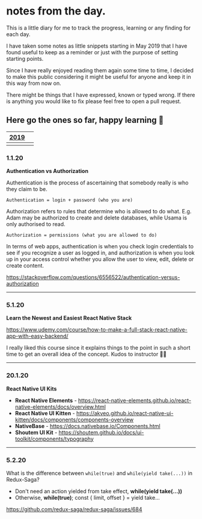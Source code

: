 # notes from the day.
This is a little diary for me to track the progress, learning or any finding for each day.

I have taken some notes as little snippets starting in May 2019 that I have found useful to keep as a reminder or just with the purpose of setting starting points. 

Since I have really enjoyed reading them again some time to time, I decided to make this public considering it might be useful for anyone and keep it in this way from now on.

There might be things that I have expressed, known or typed wrong. If there is anything you would like to fix please feel free to open a pull request.

Here go the ones so far, happy learning 🚀
---

| [2019](https://github.com/ebru/notes-from-the-day/blob/master/2019.md) |  |
|--|--|
|  |  |


### 1.1.20
**Authentication vs Authorization**

Authentication is the process of ascertaining that somebody really is who they claim to be.

`Authentication = login + password (who you are)`

Authorization refers to rules that determine who is allowed to do what. E.g. Adam may be authorized to create and delete databases, while Usama is only authorised to read.

`Authorization = permissions (what you are allowed to do)`

In terms of web apps, authentication is when you check login credentials to see if you recognize a user as logged in, and authorization is when you look up in your access control whether you allow the user to view, edit, delete or create content.

https://stackoverflow.com/questions/6556522/authentication-versus-authorization

---

### 5.1.20
**Learn the Newest and Easiest React Native Stack**

https://www.udemy.com/course/how-to-make-a-full-stack-react-native-app-with-easy-backend/

I really liked this course since it explains things to the point in such a short time to get an overall idea of the concept. Kudos to instructor 👏🏻

---

### 20.1.20
**React Native UI Kits**

- **React Native Elements** - https://react-native-elements.github.io/react-native-elements/docs/overview.html
- **React Native UI Kitten** - https://akveo.github.io/react-native-ui-kitten/docs/components/components-overview
- **NativeBase** - https://docs.nativebase.io/Components.html
- **Shoutem UI Kit** - https://shoutem.github.io/docs/ui-toolkit/components/typography

---

### 5.2.20
What is the difference between `while(true)` and `while(yield take(...))` in Redux-Saga?

- Don't need an action yielded from take effect, **while(yield take(...))**
- Otherwise, **while(true)**; const { limit, offset } = yield take...

https://github.com/redux-saga/redux-saga/issues/684
